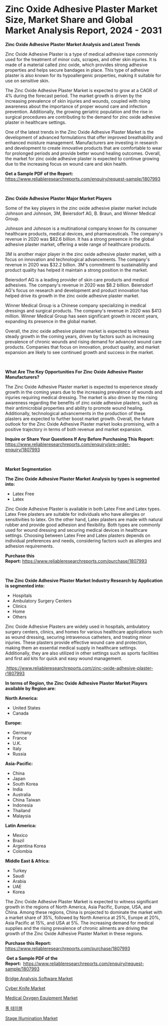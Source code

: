 <p><h1>Zinc Oxide Adhesive Plaster Market Size, Market Share and Global Market Analysis Report, 2024 - 2031</h1></p><p><strong>Zinc Oxide Adhesive Plaster Market Analysis and Latest Trends</strong></p>
<p><p>Zinc Oxide Adhesive Plaster is a type of medical adhesive tape commonly used for the treatment of minor cuts, scrapes, and other skin injuries. It is made of a material called zinc oxide, which provides strong adhesive properties and helps secure bandages in place. This type of adhesive plaster is also known for its hypoallergenic properties, making it suitable for use on sensitive skin.</p><p>The Zinc Oxide Adhesive Plaster Market is expected to grow at a CAGR of 4% during the forecast period. The market growth is driven by the increasing prevalence of skin injuries and wounds, coupled with rising awareness about the importance of proper wound care and infection prevention. Additionally, the growing geriatric population and the rise in surgical procedures are contributing to the demand for zinc oxide adhesive plaster in healthcare settings.</p><p>One of the latest trends in the Zinc Oxide Adhesive Plaster Market is the development of advanced formulations that offer improved breathability and enhanced moisture management. Manufacturers are investing in research and development to create innovative products that are comfortable to wear for prolonged periods and provide better wound healing outcomes. Overall, the market for zinc oxide adhesive plaster is expected to continue growing due to the increasing focus on wound care and skin health.</p></p>
<p><strong>Get a Sample PDF of the Report:&nbsp;</strong> <a href="https://www.reliableresearchreports.com/enquiry/request-sample/1807993">https://www.reliableresearchreports.com/enquiry/request-sample/1807993</a></p>
<p>&nbsp;</p>
<p><strong>Zinc Oxide Adhesive Plaster Major Market Players</strong></p>
<p><p>Some of the key players in the zinc oxide adhesive plaster market include Johnson and Johnson, 3M, Beiersdorf AG, B. Braun, and Winner Medical Group. </p><p>Johnson and Johnson is a multinational company known for its consumer healthcare products, medical devices, and pharmaceuticals. The company's revenue in 2020 was $82.6 billion. It has a strong presence in the global adhesive plaster market, offering a wide range of healthcare products.</p><p>3M is another major player in the zinc oxide adhesive plaster market, with a focus on innovation and technological advancements. The company's revenue in 2020 was $32.2 billion. 3M's commitment to sustainability and product quality has helped it maintain a strong position in the market.</p><p>Beiersdorf AG is a leading provider of skin care products and medical adhesives. The company's revenue in 2020 was $8.2 billion. Beiersdorf AG's focus on research and development and product innovation has helped drive its growth in the zinc oxide adhesive plaster market.</p><p>Winner Medical Group is a Chinese company specializing in medical dressings and surgical products. The company's revenue in 2020 was $413 million. Winner Medical Group has seen significant growth in recent years, expanding its presence in the global market.</p><p>Overall, the zinc oxide adhesive plaster market is expected to witness steady growth in the coming years, driven by factors such as increasing prevalence of chronic wounds and rising demand for advanced wound care products. Companies that focus on innovation, product quality, and market expansion are likely to see continued growth and success in the market.</p></p>
<p>&nbsp;</p>
<p><strong>What Are The Key Opportunities For Zinc Oxide Adhesive Plaster Manufacturers?</strong></p>
<p><p>The Zinc Oxide Adhesive Plaster market is expected to experience steady growth in the coming years due to the increasing prevalence of wounds and injuries requiring medical dressing. The market is also driven by the rising awareness regarding the benefits of zinc oxide adhesive plasters, such as their antimicrobial properties and ability to promote wound healing. Additionally, technological advancements in the production of these plasters are expected to further boost market growth. Overall, the future outlook for the Zinc Oxide Adhesive Plaster market looks promising, with a positive trajectory in terms of both revenue and market expansion.</p></p>
<p><strong>Inquire or Share Your Questions If Any Before Purchasing This Report:</strong> <a href="https://www.reliableresearchreports.com/enquiry/pre-order-enquiry/1807993">https://www.reliableresearchreports.com/enquiry/pre-order-enquiry/1807993</a></p>
<p>&nbsp;</p>
<p><strong>Market Segmentation</strong></p>
<p><strong>The Zinc Oxide Adhesive Plaster Market Analysis by types is segmented into:</strong></p>
<p><ul><li>Latex Free</li><li>Latex</li></ul></p>
<p><p>Zinc Oxide Adhesive Plaster is available in both Latex Free and Latex types. Latex Free plasters are suitable for individuals who have allergies or sensitivities to latex. On the other hand, Latex plasters are made with natural rubber and provide good adhesion and flexibility. Both types are commonly used for wound dressing and securing medical devices in healthcare settings. Choosing between Latex Free and Latex plasters depends on individual preferences and needs, considering factors such as allergies and adhesion requirements.</p></p>
<p><strong>Purchase this Report:&nbsp;</strong><a href="https://www.reliableresearchreports.com/purchase/1807993">https://www.reliableresearchreports.com/purchase/1807993</a></p>
<p>&nbsp;</p>
<p><strong>The Zinc Oxide Adhesive Plaster Market Industry Research by Application is segmented into:</strong></p>
<p><ul><li>Hospitals</li><li>Ambulatory Surgery Centers</li><li>Clinics</li><li>Home</li><li>Others</li></ul></p>
<p><p>Zinc Oxide Adhesive Plasters are widely used in hospitals, ambulatory surgery centers, clinics, and homes for various healthcare applications such as wound dressing, securing intravenous catheters, and treating minor injuries. These plasters provide effective wound care and protection, making them an essential medical supply in healthcare settings. Additionally, they are also utilized in other settings such as sports facilities and first aid kits for quick and easy wound management.</p></p>
<p><a href="https://www.reliableresearchreports.com/zinc-oxide-adhesive-plaster-r1807993">&nbsp;https://www.reliableresearchreports.com/zinc-oxide-adhesive-plaster-r1807993</a></p>
<p><strong>In terms of Region, the Zinc Oxide Adhesive Plaster Market Players available by Region are:</strong></p>
<p>
    <p> <strong> North America: </strong>
        <ul>
            <li>United States</li>
            <li>Canada</li>
        </ul>
        </p> 
    <p> <strong> Europe: </strong>
        <ul>
            <li>Germany</li>
            <li>France</li>
            <li>U.K.</li>
            <li>Italy</li>
            <li>Russia</li>
        </ul>
        </p> 
    <p> <strong> Asia-Pacific: </strong>
        <ul>
            <li>China</li>
            <li>Japan</li>
            <li>South Korea</li>
            <li>India</li>
            <li>Australia</li>
            <li>China Taiwan</li>
            <li>Indonesia</li>
            <li>Thailand</li>
            <li>Malaysia</li>
        </ul>
        </p> 
    <p> <strong> Latin America: </strong>
        <ul>
            <li>Mexico</li>
            <li>Brazil</li>
            <li>Argentina Korea</li>
            <li>Colombia</li>
        </ul>
        </p> 
    <p> <strong> Middle East & Africa: </strong>
        <ul>
            <li>Turkey</li>
            <li>Saudi</li>
            <li>Arabia</li>
            <li>UAE</li>
            <li>Korea</li>
        </ul>
    </p>
    </p>
<p><p>The Zinc Oxide Adhesive Plaster Market is expected to witness significant growth in the regions of North America, Asia Pacific, Europe, USA, and China. Among these regions, China is projected to dominate the market with a market share of 35%, followed by North America at 25%, Europe at 20%, Asia Pacific at 15%, and USA at 5%. The increasing demand for medical supplies and the rising prevalence of chronic ailments are driving the growth of the Zinc Oxide Adhesive Plaster Market in these regions.</p></p>
<p><strong>Purchase this Report: </strong><a href="https://www.reliableresearchreports.com/purchase/1807993">https://www.reliableresearchreports.com/purchase/1807993</a></p>
<p>&nbsp;<strong>Get a Sample PDF of the Report:&nbsp;&nbsp;</strong><a href="https://www.reliableresearchreports.com/enquiry/request-sample/1807993">https://www.reliableresearchreports.com/enquiry/request-sample/1807993</a></p>
<p><strong></strong></p>
<p><p><a href="https://issuu.com/reportprime-2/docs/bridge-analysis-software-market-size-2030.pptx">Bridge Analysis Software Market</a></p><p><a href="https://github.com/trameciabutler45/Market-Research-Report-List-1/blob/main/cyber-knife-market.md">Cyber Knife Market</a></p><p><a href="https://github.com/JosephMorgnlvXXff/Market-Research-Report-List-1/blob/main/medical-oxygen-equipment-market.md">Medical Oxygen Equipment Market</a></p><p><a href="https://medium.com/@mujgankortalih/%EC%88%98%EC%98%81%EC%9E%A5-%ED%83%81%EA%B5%AC%EB%8C%80-%EC%8B%9C%EC%9E%A5-%EC%98%88%EC%B8%A1-2024%EB%85%84%EB%B6%80%ED%84%B0-2031%EB%85%84%EA%B9%8C%EC%A7%80%EC%9D%98-%EA%B8%80%EB%A1%9C%EB%B2%8C-%EC%8B%9C%EC%9E%A5-%EB%8F%99%ED%96%A5%EA%B3%BC-%EB%B6%84%EC%84%9D%EC%9D%B4-185-%ED%8E%98%EC%9D%B4%EC%A7%80%EC%97%90-%EA%B1%B8%EC%B3%90-%EB%8B%A4%EB%A3%A8%EC%96%B4%EC%A7%91%EB%8B%88%EB%8B%A4-9b9ad0e86536">풀 테이블</a></p><p><a href="https://medium.com/@elzaziemann1943/an-in-depth-analysis-of-the-global-stage-illumination-market-scope-and-its-rapid-growing-13-2-ac3f5437be74">Stage Illumination Market</a></p></p>